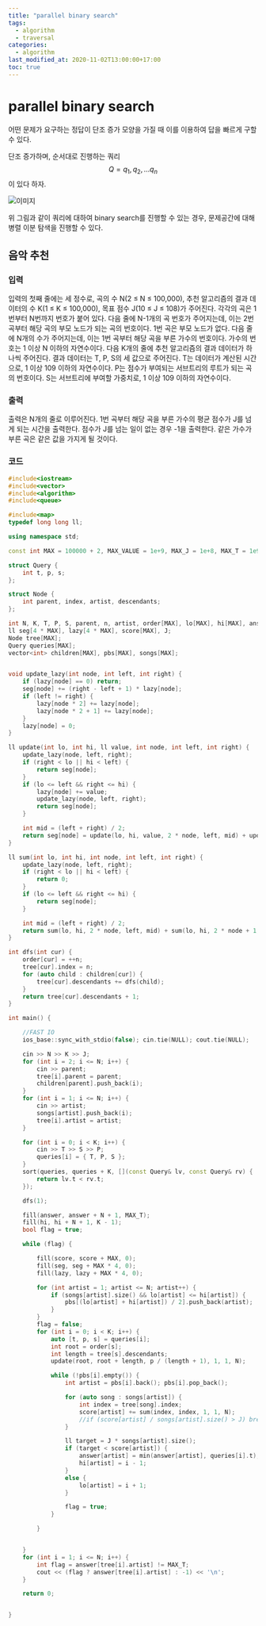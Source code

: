 ```yaml
---
title: "parallel binary search"
tags:
  - algorithm
  - traversal
categories:
  - algorithm
last_modified_at: 2020-11-02T13:00:00+17:00
toc: true
---
```

<script type="text/javascript"
src="https://cdn.mathjax.org/mathjax/latest/MathJax.js?config=TeX-AMS_HTML">
</script>


# parallel binary search

어떤 문제가 요구하는 정답이 단조 증가 모양을 가질 때 이를 이용하여 답을 빠르게 구할 수 있다.

단조 증가하며, 순서대로 진행하는 쿼리 $$Q = {q_1, q_2, ... q_n}$$이 있다 하자.

![이미지](/assets/images/pbs.png)

위 그림과 같이 쿼리에 대하여 binary search를 진행할 수 있는 경우, 문제공간에 대해 병렬 이분 탐색을 진행할 수 있다.

## 음악 추천

### 입력
입력의 첫째 줄에는 세 정수로, 곡의 수 N(2 ≤ N ≤ 100,000), 추천 알고리즘의 결과 데이터의 수 K(1 ≤ K ≤ 100,000), 목표 점수 J(10 ≤ J ≤ 108)가 주어진다. 각각의 곡은 1번부터 N번까지 번호가 붙어 있다. 다음 줄에 N-1개의 곡 번호가 주어지는데, 이는 2번 곡부터 해당 곡의 부모 노드가 되는 곡의 번호이다. 1번 곡은 부모 노드가 없다. 다음 줄에 N개의 수가 주어지는데, 이는 1번 곡부터 해당 곡을 부른 가수의 번호이다. 가수의 번호는 1 이상 N 이하의 자연수이다. 다음 K개의 줄에 추천 알고리즘의 결과 데이터가 하나씩 주어진다. 결과 데이터는 T, P, S의 세 값으로 주어진다. T는 데이터가 계산된 시간으로, 1 이상 109 이하의 자연수이다. P는 점수가 부여되는 서브트리의 루트가 되는 곡의 번호이다. S는 서브트리에 부여할 가중치로, 1 이상 109 이하의 자연수이다.

### 출력
출력은 N개의 줄로 이루어진다. 1번 곡부터 해당 곡을 부른 가수의 평균 점수가 J를 넘게 되는 시간을 출력한다. 점수가 J를 넘는 일이 없는 경우 -1을 출력한다. 같은 가수가 부른 곡은 같은 값을 가지게 될 것이다.

### 코드

```cpp
#include<iostream>
#include<vector>
#include<algorithm>
#include<queue>

#include<map>
typedef long long ll;

using namespace std;

const int MAX = 100000 + 2, MAX_VALUE = 1e+9, MAX_J = 1e+8, MAX_T = 1e9 + 1;

struct Query {
	int t, p, s;
};

struct Node {
	int parent, index, artist, descendants;
};

int N, K, T, P, S, parent, n, artist, order[MAX], lo[MAX], hi[MAX], answer[MAX];
ll seg[4 * MAX], lazy[4 * MAX], score[MAX], J;
Node tree[MAX];
Query queries[MAX];
vector<int> children[MAX], pbs[MAX], songs[MAX];


void update_lazy(int node, int left, int right) {
	if (lazy[node] == 0) return;
	seg[node] += (right - left + 1) * lazy[node];
	if (left != right) {
		lazy[node * 2] += lazy[node];
		lazy[node * 2 + 1] += lazy[node];
	}
	lazy[node] = 0;
}

ll update(int lo, int hi, ll value, int node, int left, int right) {
	update_lazy(node, left, right);
	if (right < lo || hi < left) {
		return seg[node];
	}
	if (lo <= left && right <= hi) {
		lazy[node] += value;
		update_lazy(node, left, right);
		return seg[node];
	}

	int mid = (left + right) / 2;
	return seg[node] = update(lo, hi, value, 2 * node, left, mid) + update(lo, hi, value, 2 * node + 1, mid + 1, right);
}

ll sum(int lo, int hi, int node, int left, int right) {
	update_lazy(node, left, right);
	if (right < lo || hi < left) {
		return 0;
	}
	if (lo <= left && right <= hi) {
		return seg[node];
	}

	int mid = (left + right) / 2;
	return sum(lo, hi, 2 * node, left, mid) + sum(lo, hi, 2 * node + 1, mid + 1, right);
}

int dfs(int cur) {
	order[cur] = ++n;
	tree[cur].index = n;
	for (auto child : children[cur]) {
		tree[cur].descendants += dfs(child);
	}
	return tree[cur].descendants + 1;
}

int main() {

	//FAST IO
	ios_base::sync_with_stdio(false); cin.tie(NULL); cout.tie(NULL);

	cin >> N >> K >> J;
	for (int i = 2; i <= N; i++) {
		cin >> parent;
		tree[i].parent = parent;
		children[parent].push_back(i);
	}
	for (int i = 1; i <= N; i++) {
		cin >> artist;
		songs[artist].push_back(i);
		tree[i].artist = artist;
	}

	for (int i = 0; i < K; i++) {
		cin >> T >> S >> P;
		queries[i] = { T, P, S };
	}
	sort(queries, queries + K, [](const Query& lv, const Query& rv) {
		return lv.t < rv.t;
	});

	dfs(1);

	fill(answer, answer + N + 1, MAX_T);
	fill(hi, hi + N + 1, K - 1);
	bool flag = true;

	while (flag) {

		fill(score, score + MAX, 0);
		fill(seg, seg + MAX * 4, 0);
		fill(lazy, lazy + MAX * 4, 0);

		for (int artist = 1; artist <= N; artist++) {
			if (songs[artist].size() && lo[artist] <= hi[artist]) {
				pbs[(lo[artist] + hi[artist]) / 2].push_back(artist);
			}
		}
		flag = false;
		for (int i = 0; i < K; i++) {
			auto [t, p, s] = queries[i];
			int root = order[s];
			int length = tree[s].descendants;
			update(root, root + length, p / (length + 1), 1, 1, N);

			while (!pbs[i].empty()) {
				int artist = pbs[i].back(); pbs[i].pop_back();

				for (auto song : songs[artist]) {
					int index = tree[song].index;
					score[artist] += sum(index, index, 1, 1, N);
					//if (score[artist] / songs[artist].size() > J) break;
				}

				ll target = J * songs[artist].size();
				if (target < score[artist]) {
					answer[artist] = min(answer[artist], queries[i].t);
					hi[artist] = i - 1;
				}
				else {
					lo[artist] = i + 1;
				}

				flag = true;
			}

		}


	}
	for (int i = 1; i <= N; i++) {
		int flag = answer[tree[i].artist] != MAX_T;
		cout << (flag ? answer[tree[i].artist] : -1) << '\n';
	}

	return 0;


}
```
